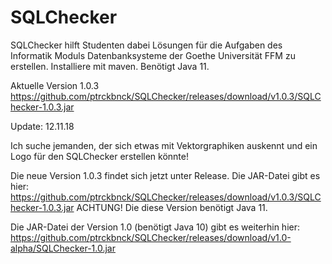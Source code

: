 # SQLChecker
SQLChecker hilft Studenten dabei Lösungen für die Aufgaben des Informatik Moduls Datenbanksysteme der Goethe Universität FFM zu erstellen.
Installiere mit maven.
Benötigt Java 11.


Aktuelle Version 1.0.3 https://github.com/ptrckbnck/SQLChecker/releases/download/v1.0.3/SQLChecker-1.0.3.jar




Update: 12.11.18

Ich suche jemanden, der sich etwas mit Vektorgraphiken auskennt und ein Logo für den SQLChecker erstellen könnte!

Die neue Version 1.0.3 findet sich jetzt unter Release.
Die JAR-Datei gibt es hier: https://github.com/ptrckbnck/SQLChecker/releases/download/v1.0.3/SQLChecker-1.0.3.jar
ACHTUNG! Die diese Version benötigt Java 11.

Die JAR-Datei der Version 1.0 (benötigt Java 10) gibt es weiterhin hier: https://github.com/ptrckbnck/SQLChecker/releases/download/v1.0-alpha/SQLChecker-1.0.jar


